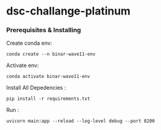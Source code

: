 # dsc-challange-platinum

### Prerequisites & Installing

Create conda env:

`conda create --n binar-wave11-env`

Activate env:

`conda activate binar-wave11-env`

Install All Depedencies :

`pip install -r requirements.txt`

Run :

`uvicorn main:app --reload --log-level debug --port 8200`
